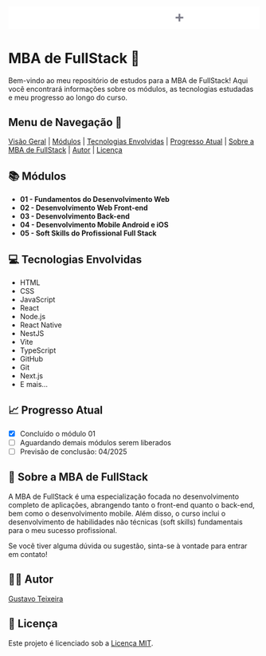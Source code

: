 <p align="center">
  <img src="https://raw.githubusercontent.com/taylosstls/mba-rocket/bab5ced4aa333c1ed1d4c75717fe245a155ff12c/logo.svg" alt="Logo da MBA de FullStack">
</p>

# MBA de FullStack 🚀

Bem-vindo ao meu repositório de estudos para a MBA de FullStack! Aqui você encontrará informações sobre os módulos, as tecnologias estudadas e meu progresso ao longo do curso.

## Menu de Navegação 📜

[Visão Geral](#visao-geral) | [Módulos](#modulos) | [Tecnologias Envolvidas](#tecnologias-envolvidas) | [Progresso Atual](#progresso-atual) | [Sobre a MBA de FullStack](#sobre-a-mba-de-fullstack) | [Autor](#autor) | [Licença](#licenca)

## 📚 Módulos

- **01 - Fundamentos do Desenvolvimento Web**
- **02 - Desenvolvimento Web Front-end**
- **03 - Desenvolvimento Back-end**
- **04 - Desenvolvimento Mobile Android e iOS**
- **05 - Soft Skills do Profissional Full Stack**

## 💻 Tecnologias Envolvidas

- HTML
- CSS
- JavaScript
- React
- Node.js
- React Native
- NestJS
- Vite
- TypeScript
- GitHub
- Git
- Next.js
- E mais...

## 📈 Progresso Atual

- [x] Concluído o módulo 01
- [ ] Aguardando demais módulos serem liberados
- [ ] Previsão de conclusão: 04/2025

## 📝 Sobre a MBA de FullStack

A MBA de FullStack é uma especialização focada no desenvolvimento completo de aplicações, abrangendo tanto o front-end quanto o back-end, bem como o desenvolvimento mobile. Além disso, o curso inclui o desenvolvimento de habilidades não técnicas (soft skills) fundamentais para o meu sucesso profissional.

Se você tiver alguma dúvida ou sugestão, sinta-se à vontade para entrar em contato!

## 👨‍💻 Autor

[Gustavo Teixeira](https://github.com/taylosstls)

## 📄 Licença

Este projeto é licenciado sob a [Licença MIT](https://opensource.org/licenses/MIT).
